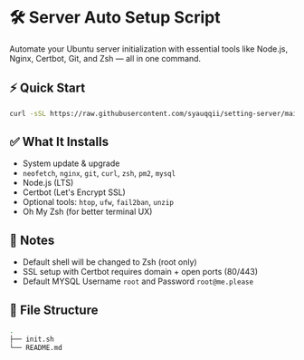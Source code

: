 # 🛠️ Server Auto Setup Script

Automate your Ubuntu server initialization with essential tools like Node.js, Nginx, Certbot, Git, and Zsh — all in one command.

## ⚡ Quick Start

```bash
curl -sSL https://raw.githubusercontent.com/syauqqii/setting-server/main/init.sh | bash
```

## ✅ What It Installs

- System update & upgrade
- `neofetch`, `nginx`, `git`, `curl`, `zsh`, `pm2`, `mysql`
- Node.js (LTS)
- Certbot (Let's Encrypt SSL)
- Optional tools: `htop`, `ufw`, `fail2ban`, `unzip`
- Oh My Zsh (for better terminal UX)

## 🧠 Notes

- Default shell will be changed to Zsh (root only)
- SSL setup with Certbot requires domain + open ports (80/443)
- Default MYSQL Username `root` and Password `root@me.please`

## 📁 File Structure

```bash
.
├── init.sh
└── README.md
``` 